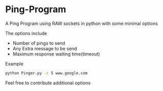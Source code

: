 # Ping-Program
A Ping Program using RAW sockets in python with some minimal options


The options include </br>
  * Number of pings to send
  * Any Extra message to be send
  * Maximum response waiting time(timeout)
  
Example
```bash
python Pinger.py -c 5 www.google.com
```

Feel free to contribute additional options
